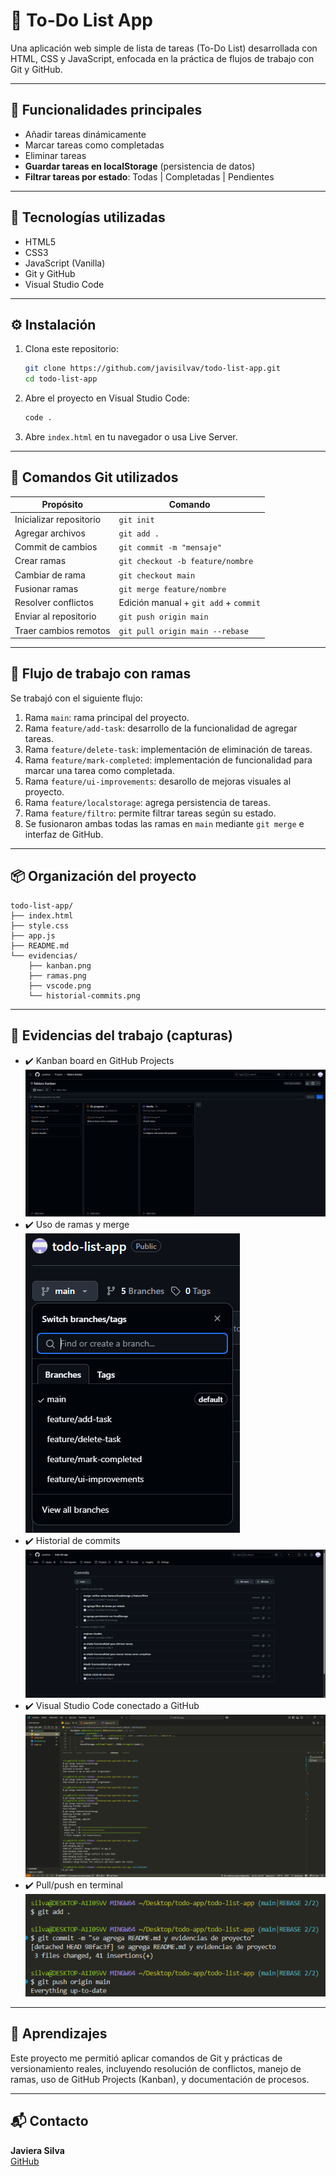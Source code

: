 # 📝 To-Do List App

Una aplicación web simple de lista de tareas (To-Do List) desarrollada con HTML, CSS y JavaScript, enfocada en la práctica de flujos de trabajo con Git y GitHub.

---

## 🚀 Funcionalidades principales

- Añadir tareas dinámicamente
- Marcar tareas como completadas
- Eliminar tareas
- **Guardar tareas en localStorage** (persistencia de datos)
- **Filtrar tareas por estado**: Todas | Completadas | Pendientes

---

## 🧠 Tecnologías utilizadas

- HTML5
- CSS3
- JavaScript (Vanilla)
- Git y GitHub
- Visual Studio Code

---

## ⚙️ Instalación

1. Clona este repositorio:
   ```bash
   git clone https://github.com/javisilvav/todo-list-app.git
   cd todo-list-app
   ```

2. Abre el proyecto en Visual Studio Code:
   ```bash
   code .
   ```

3. Abre `index.html` en tu navegador o usa Live Server.

---

## 🧪 Comandos Git utilizados

| Propósito                 | Comando                                   |
|--------------------------|-------------------------------------------|
| Inicializar repositorio  | `git init`                                |
| Agregar archivos         | `git add .`                               |
| Commit de cambios        | `git commit -m "mensaje"`                 |
| Crear ramas              | `git checkout -b feature/nombre`         |
| Cambiar de rama          | `git checkout main`                       |
| Fusionar ramas           | `git merge feature/nombre`               |
| Resolver conflictos      | Edición manual + `git add` + `commit`     |
| Enviar al repositorio    | `git push origin main`                    |
| Traer cambios remotos    | `git pull origin main --rebase`          |

---

## 🌳 Flujo de trabajo con ramas

Se trabajó con el siguiente flujo:

1. Rama `main`: rama principal del proyecto.
2. Rama `feature/add-task`: desarrollo de la funcionalidad de agregar tareas.
3. Rama `feature/delete-task`: implementación de eliminación de tareas.
4. Rama `feature/mark-completed`: implementación de funcionalidad para marcar una tarea como completada.
5. Rama `feature/ui-improvements`: desarollo de mejoras visuales al proyecto.
6. Rama `feature/localstorage`: agrega persistencia de tareas.
7. Rama `feature/filtro`: permite filtrar tareas según su estado.
8. Se fusionaron ambas todas las ramas en `main` mediante `git merge` e interfaz de GitHub.

---

## 📦 Organización del proyecto

```
todo-list-app/
├── index.html
├── style.css
├── app.js
├── README.md
└── evidencias/
    ├── kanban.png
    ├── ramas.png
    ├── vscode.png
    └── historial-commits.png
```

---

## 📸 Evidencias del trabajo (capturas)

- ✔️ Kanban board en GitHub Projects
![Kanban Board](evidencias/kanban.png)
- ✔️ Uso de ramas y merge
![Uso de Ramas](evidencias/ramas.png)
- ✔️ Historial de commits
![Historial de Commits](evidencias/commits.png)
- ✔️ Visual Studio Code conectado a GitHub
![Visual Studio Code](evidencias/vscode.png)
- ✔️ Pull/push en terminal
![Pull/Push en Terminal](evidencias/pull.png)

---

## 🧠 Aprendizajes

Este proyecto me permitió aplicar comandos de Git y prácticas de versionamiento reales, incluyendo resolución de conflictos, manejo de ramas, uso de GitHub Projects (Kanban), y documentación de procesos.

---

## 📬 Contacto

**Javiera Silva**  
[GitHub](https://github.com/javisilvav)
